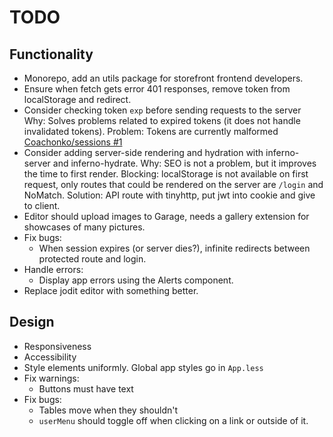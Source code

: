 # TODO

## Functionality

- Monorepo, add an utils package for storefront frontend developers.
- Ensure when fetch gets error 401 responses, remove token from localStorage and redirect.
- Consider checking token `exp` before sending requests to the server
  Why: Solves problems related to expired tokens (it does not handle invalidated tokens).
  Problem: Tokens are currently malformed [Coachonko/sessions #1](https://github.com/Coachonko/sessions/issues/1)
- Consider adding server-side rendering and hydration with inferno-server and inferno-hydrate.
  Why: SEO is not a problem, but it improves the time to first render.
  Blocking: localStorage is not available on first request, only routes that could be rendered on the 
  server are `/login` and NoMatch.
  Solution: API route with tinyhttp, put jwt into cookie and give to client.
- Editor should upload images to Garage, needs a gallery extension for showcases of many pictures.
- Fix bugs:
  - When session expires (or server dies?), infinite redirects between protected route and login.
- Handle errors:
  - Display app errors using the Alerts component.
- Replace jodit editor with something better.

## Design

- Responsiveness
- Accessibility
- Style elements uniformly. Global app styles go in `App.less`
- Fix warnings:
  - Buttons must have text
- Fix bugs:
  - Tables move when they shouldn't
  - `userMenu` should toggle off when clicking on a link or outside of it.